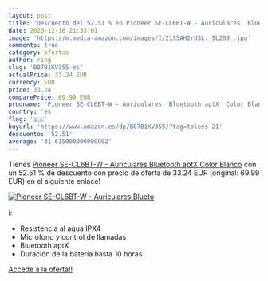 ```yaml
---
layout: post
title: 'Descuento del 52.51 % en Pioneer SE-CL6BT-W - Auriculares  Blueto'
date: 2020-12-16 21:33:01
image: 'https://m.media-amazon.com/images/I/21S5AH2rU3L._SL200_.jpg'
comments: true
category: ofertas
author: ring
slug: 'B07B1KV355-es'
actualPrice: 33.24 EUR
currency: EUR
price: 33.24
comparePrice: 69.99 EUR
prodname: 'Pioneer SE-CL6BT-W - Auriculares  Bluetooth aptX  Color Blanco'
country: 'es'
flag: '🇪🇸'
buyurl: 'https://www.amazon.es/dp/B07B1KV355/?tag=tolees-21'
descuento: '52.51'
average: '31.615000000000002'
---
```


Tienes [Pioneer SE-CL6BT-W - Auriculares  Bluetooth aptX  Color Blanco](https://www.amazon.es/dp/B07B1KV355/?tag=tolees-21) con un 52.51 % de descuento con precio de oferta de 33.24 EUR (original: 69.99 EUR) en el siguiente enlace!

[![Pioneer SE-CL6BT-W - Auriculares  Blueto](https://m.media-amazon.com/images/I/21S5AH2rU3L._SL200_.jpg)](https://www.amazon.es/dp/B07B1KV355/?tag=tolees-21)

ℹ️:

- Resistencia al agua IPX4
- Micrófono y control de llamadas
- Bluetooth aptX
- Duración de la batería hasta 10 horas

[Accede a la oferta!!](https://www.amazon.es/dp/B07B1KV355/?tag=tolees-21)
